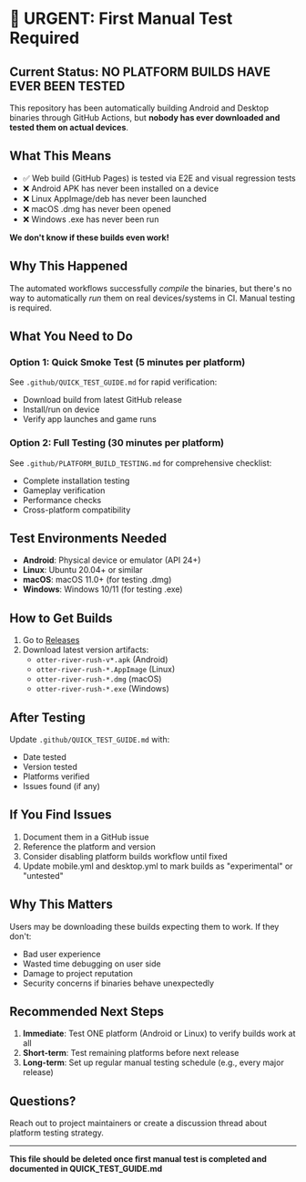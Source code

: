 # 🚨 URGENT: First Manual Test Required

## Current Status: NO PLATFORM BUILDS HAVE EVER BEEN TESTED

This repository has been automatically building Android and Desktop binaries through GitHub Actions, but **nobody has ever downloaded and tested them on actual devices**.

## What This Means

- ✅ Web build (GitHub Pages) is tested via E2E and visual regression tests
- ❌ Android APK has never been installed on a device
- ❌ Linux AppImage/deb has never been launched
- ❌ macOS .dmg has never been opened
- ❌ Windows .exe has never been run

**We don't know if these builds even work!**

## Why This Happened

The automated workflows successfully *compile* the binaries, but there's no way to automatically *run* them on real devices/systems in CI. Manual testing is required.

## What You Need to Do

### Option 1: Quick Smoke Test (5 minutes per platform)

See `.github/QUICK_TEST_GUIDE.md` for rapid verification:
- Download build from latest GitHub release
- Install/run on device
- Verify app launches and game runs

### Option 2: Full Testing (30 minutes per platform)

See `.github/PLATFORM_BUILD_TESTING.md` for comprehensive checklist:
- Complete installation testing
- Gameplay verification
- Performance checks
- Cross-platform compatibility

## Test Environments Needed

- **Android**: Physical device or emulator (API 24+)
- **Linux**: Ubuntu 20.04+ or similar
- **macOS**: macOS 11.0+ (for testing .dmg)
- **Windows**: Windows 10/11 (for testing .exe)

## How to Get Builds

1. Go to [Releases](../../releases)
2. Download latest version artifacts:
   - `otter-river-rush-v*.apk` (Android)
   - `otter-river-rush-*.AppImage` (Linux)
   - `otter-river-rush-*.dmg` (macOS)
   - `otter-river-rush-*.exe` (Windows)

## After Testing

Update `.github/QUICK_TEST_GUIDE.md` with:
- Date tested
- Version tested  
- Platforms verified
- Issues found (if any)

## If You Find Issues

1. Document them in a GitHub issue
2. Reference the platform and version
3. Consider disabling platform builds workflow until fixed
4. Update mobile.yml and desktop.yml to mark builds as "experimental" or "untested"

## Why This Matters

Users may be downloading these builds expecting them to work. If they don't:
- Bad user experience
- Wasted time debugging on user side
- Damage to project reputation
- Security concerns if binaries behave unexpectedly

## Recommended Next Steps

1. **Immediate**: Test ONE platform (Android or Linux) to verify builds work at all
2. **Short-term**: Test remaining platforms before next release
3. **Long-term**: Set up regular manual testing schedule (e.g., every major release)

## Questions?

Reach out to project maintainers or create a discussion thread about platform testing strategy.

---

**This file should be deleted once first manual test is completed and documented in QUICK_TEST_GUIDE.md**
